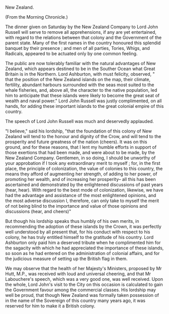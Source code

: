   New Zealand.  (From the Morning Chronicle.)  The dinner given on Saturday by the New Zealand Company to Lord John Russell will serve to remove all apprehensions, if any are yet entertained, with regard to the relations between that colony and the Government of the parent state. Many of the first names in the country honoured this splendid banquet by their presence ; and men of all parties, Tories, Whigs, and Radicals, appeared to be actuated only by one common feeling.  The public are now tolerably familiar with the natural advantages of New Zealand, which appears destined to be in the Souther Ocean what Great Britain is in the Northern. Lord Ashburton, with must felicity, observed, " that the position of the New Zealand islands on the map, their climate, fertility, abundant harbours surrounded with the seas most suited to the whale fisheries, and, above all, the character to the native population, led him to anticipate that these islands were likely to become the great seat of wealth and naval power." Lord John Russell was justly complimented, on all hands, for adding these important islands to the great colonial empire of this country.  The speech of Lord John Russell was much and deservedly applauded.  "I believe," said his lordship, "that the foundation of this colony of New Zealand will tend to the honour and dignity of the Crow, and will tend to the prosperity and future greatness of the nation (cheers). It was on this ground, and for these reasons, that I lent my humble efforts in support of those exertions that had been made, and were about to be made, by the New Zealand Company. Gentlemen, in so doing, I should be unworthy of your approbation if I took any extraordinary merit to myself ; for, in the first place, the principle of colonization, the value of colonies to this country, the means they afford of augmenting her strength, of adding to her power, of promoting her wealth, and of increasing her prosperity– all this has been ascertained and demonstrated by the enlightened discussions of past years (hear, hear). With regard to the best mode of colonization, likewise, we have had the advantage and assistance of the most enlightened opinions, and the most adverse discussion I, therefore, can only take to myself the merit of not being blind to the importance and value of those opinions and discussions (hear, and cheers)"  But though his lordship speaks thus humbly of his own merits, in recommending the adoption of these islands by the Crown, it was perfectly well understood by all present that, for his conduct with respect to his colony, he has truly entitled himself to the gratitude of his country. Lord Ashburton only paid him a deserved tribute when he complimented him for the sagacity with which he had appreciated the importance of these islands, so soon as he had entered on the administration of colonial affairs, and for the judicious measure of setting up the British flag in them.  We may observe that the health of her Majesty's Ministers, proposed by Mr Hutt, M.P., was received with loud and universal cheering, and that Mr Labouchere's speech, which was a very good one, was well received. Upon the whole, Lord John's visit to the City on this occasion is calculated to gain the Government favour among the commercial classes. His lordship may well be proud, that though New Zealand was formally taken possession of in the name of the Sovereign of this country many years ago, it was reserved for him to make it a British colony.  